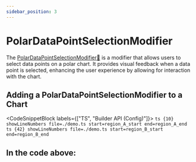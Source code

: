 ```yaml
---
sidebar_position: 3
---
```


# PolarDataPointSelectionModifier

The [PolarDataPointSelectionModifier:blue_book:](https://www.scichart.com/documentation/js/v4/typedoc/classes/polardatapointselectionmodifier.html) is a modifier that allows users to select data points on a polar chart. It provides visual feedback when a data point is selected, enhancing the user experience by allowing for interaction with the chart.

## Adding a PolarDataPointSelectionModifier to a Chart



<CodeSnippetBlock labels={["TS", "Builder API (Config)"]}>
    ```ts {10} showLineNumbers file=./demo.ts start=region_A_start end=region_A_end
    ```
    ```ts {42} showLineNumbers file=./demo.ts start=region_B_start end=region_B_end
    ```
</CodeSnippetBlock>

<LiveDocSnippet name="./demo" />

In the code above:
-